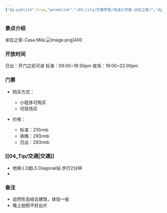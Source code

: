 ```yaml
---
{"dg-publish":true,"permalink":"/03_City/巴塞罗那/高迪三件套-米拉之家/","dgPassFrontmatter":true}
---
```


### 景点介绍
米拉之家-Casa Milà
![image.png|400](https://obsidan-1314364309.cos.ap-beijing.myqcloud.com/obsidan/20250303024225678.png)

### 开放时间
日出：开门之前可进
标准：09:00~18:30pm
夜场：19:00~22:00pm

### 门票
+ 购买方式：
	+ 小程序可购买
	+ 可现场买

+ 价格：
	+ 标准：210rmb
	+ 夜晚：293rmb
	+ 日出：293rmb

###  [[04_Tip/交通\|交通]]
+ 地铁:L3或L5 Diagonal站 步行2分钟
+ 
### 备注
+ 自然形态结合建筑，体验一般
+ 晚上拍照不好出片
